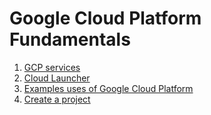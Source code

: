 # Google Cloud Platform Fundamentals

1. [GCP services](01-services.md)
2. [Cloud Launcher](02-cloud-launcher.md)
3. [Examples uses of Google Cloud Platform](03-example-uses-of-gcp.md)
4. [Create a project](04-create-a-project.md)
